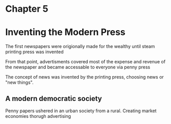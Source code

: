 # Chapter 5

# Inventing the Modern Press
The first newspapers were origionally made for the wealthy until steam printing press was invented

From that point, advertisments covered most of the expense and revenue of the newspaper and became accessable to everyone via penny press

The concept of news was invented by the printing press, choosing news or "new things". 

## A modern democratic society

Penny papers ushered in an urban society from a rural. Creating market economies thorugh advertising 